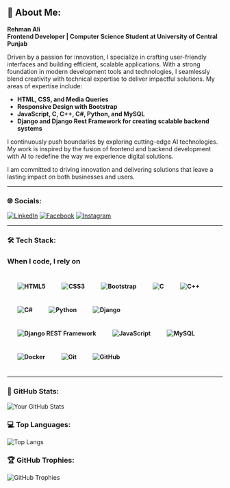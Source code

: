 ## 💫 About Me:  
**Rehman Ali**  
**Frontend Developer | Computer Science Student at University of Central Punjab**  

Driven by a passion for innovation, I specialize in crafting user-friendly interfaces and building efficient, scalable applications. With a strong foundation in modern development tools and technologies, I seamlessly blend creativity with technical expertise to deliver impactful solutions. My areas of expertise include:  

- **HTML, CSS, and Media Queries**  
- **Responsive Design with Bootstrap**  
- **JavaScript, C, C++, C#, Python, and MySQL**  
- **Django and Django Rest Framework for creating scalable backend systems**  

I continuously push boundaries by exploring cutting-edge AI technologies. My work is inspired by the fusion of frontend and backend development with AI to redefine the way we experience digital solutions.  

I am committed to driving innovation and delivering solutions that leave a lasting impact on both businesses and users.  

---  

### 🌐 Socials:  
[![LinkedIn](https://img.shields.io/badge/LinkedIn-%230077B5.svg?logo=linkedin&logoColor=white)](https://www.linkedin.com/in/rehman-ali-20215a24a) [![Facebook](https://img.shields.io/badge/Facebook-%231877F2.svg?logo=facebook&logoColor=white)](https://www.facebook.com/profile.php?id=100040496742260&mibextid=ZbWKwL) [![Instagram](https://img.shields.io/badge/Instagram-%23E4405F.svg?logo=instagram&logoColor=white)](https://www.instagram.com/rehmanaly_/profilecard/?igsh=ejQ1ZWk3eHpuMndx)  

---  

### 🛠 Tech Stack:  
<h3>When I code, I rely on</h3>
<div style="display: flex; flex-wrap: wrap; gap: 10px; padding: 10px;">
  <img alt="HTML5" src="https://img.shields.io/badge/-HTML5-E34F26?style=flat-square&logo=html5&logoColor=white" style="padding: 14px; font-weight: bold;" />
  <img alt="CSS3" src="https://img.shields.io/badge/-CSS3-1572B6?style=flat-square&logo=css3&logoColor=white" style="padding: 14px; font-weight: bold;" />
  <img alt="Bootstrap" src="https://img.shields.io/badge/-Bootstrap-7952B3?style=flat-square&logo=bootstrap&logoColor=white" style="padding: 14px; font-weight: bold;" />
  <img alt="C" src="https://img.shields.io/badge/-C-00599C?style=flat-square&logo=c&logoColor=white" style="padding: 14px; font-weight: bold;" />
  <img alt="C++" src="https://img.shields.io/badge/-C++-00599C?style=flat-square&logo=c%2B%2B&logoColor=white" style="padding: 14px; font-weight: bold;" />
  <img alt="C#" src="https://img.shields.io/badge/-CSharp-239120?style=flat-square&logo=c-sharp&logoColor=white" style="padding: 14px; font-weight: bold;" />
  <img alt="Python" src="https://img.shields.io/badge/-Python-3776AB?style=flat-square&logo=python&logoColor=white" style="padding: 14px; font-weight: bold;" />
  <img alt="Django" src="https://img.shields.io/badge/-Django-092E20?style=flat-square&logo=django&logoColor=white" style="padding: 14px; font-weight: bold;" />
  <img alt="Django REST Framework" src="https://img.shields.io/badge/-Django%20REST%20Framework-092E20?style=flat-square&logo=django&logoColor=white" style="padding: 14px; font-weight: bold;" />
  <img alt="JavaScript" src="https://img.shields.io/badge/-JavaScript-F7DF1E?style=flat-square&logo=javascript&logoColor=black" style="padding: 14px; font-weight: bold;" />
  <img alt="MySQL" src="https://img.shields.io/badge/-MySQL-4479A1?style=flat-square&logo=mysql&logoColor=white" style="padding: 14px; font-weight: bold;" />
  <img alt="Docker" src="https://img.shields.io/badge/-Docker-2496ED?style=flat-square&logo=docker&logoColor=white" style="padding: 14px; font-weight: bold;" />
  <img alt="Git" src="https://img.shields.io/badge/-Git-F05032?style=flat-square&logo=git&logoColor=white" style="padding: 14px; font-weight: bold;" />
  <img alt="GitHub" src="https://img.shields.io/badge/-GitHub-181717?style=flat-square&logo=github&logoColor=white" style="padding: 14px; font-weight: bold;" />
</div>


---

### 🦸 GitHub Stats:  
![Your GitHub Stats](https://github-readme-stats.vercel.app/api?username=rehmanaly0051&show_icons=true&count_private=true)

### 💻 Top Languages:  
![Top Langs](https://github-readme-stats.vercel.app/api/top-langs/?username=rehmanaly0051&layout=compact&hide=html,css,c#)

### 🏆 GitHub Trophies:  
![GitHub Trophies](https://github-profile-trophy.vercel.app/?username=rehmanaly0051)
